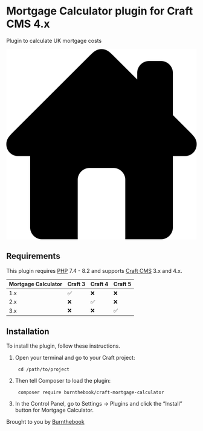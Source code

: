 # Mortgage Calculator plugin for Craft CMS 4.x

Plugin to calculate UK mortgage costs

![Screenshot](resources/img/plugin-logo.png)

## Requirements

This plugin requires [PHP](https://www.php.net/) 7.4 - 8.2 and supports [Craft CMS](https://www.craftcms.com/) 3.x and 4.x.

| Mortgage Calculator  | Craft 3            | Craft 4            | Craft 5            |
|----------------------|--------------------|--------------------|--------------------|
| 1.x                  | :white_check_mark: | :x:                | :x:                |
| 2.x                  | :x:                | :white_check_mark: | :x:                |
| 3.x                  | :x:                | :x:                | :white_check_mark: |


## Installation

To install the plugin, follow these instructions.

1. Open your terminal and go to your Craft project:

        cd /path/to/project

2. Then tell Composer to load the plugin:

        composer require burnthebook/craft-mortgage-calculator

3. In the Control Panel, go to Settings → Plugins and click the “Install” button for Mortgage Calculator.

Brought to you by [Burnthebook](https://www.burnthebook.co.uk)

